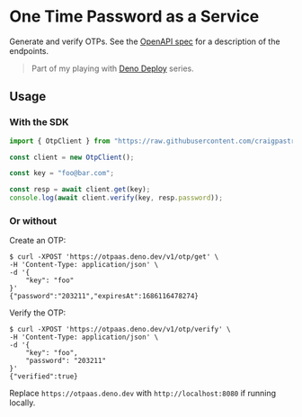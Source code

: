 # One Time Password as a Service

Generate and verify OTPs. See the [OpenAPI spec](./openapi.yaml) for a
description of the endpoints.

> Part of my playing with [Deno Deploy](https://deno.com/deploy) series.

## Usage

### With the SDK

```js
import { OtpClient } from "https://raw.githubusercontent.com/craigpastro/otpaas/main/sdk/mod.ts";

const client = new OtpClient();

const key = "foo@bar.com";

const resp = await client.get(key);
console.log(await client.verify(key, resp.password));
```

### Or without

Create an OTP:

```
$ curl -XPOST 'https://otpaas.deno.dev/v1/otp/get' \
-H 'Content-Type: application/json' \
-d '{
    "key": "foo"
}'
{"password":"203211","expiresAt":1686116478274}
```

Verify the OTP:

```
$ curl -XPOST 'https://otpaas.deno.dev/v1/otp/verify' \
-H 'Content-Type: application/json' \
-d '{
    "key": "foo",
    "password": "203211"
}'
{"verified":true}
```

Replace `https://otpaas.deno.dev` with `http://localhost:8080` if running
locally.
